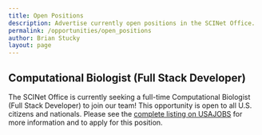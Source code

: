 ```yaml
---
title: Open Positions
description: Advertise currently open positions in the SCINet Office.
permalink: /opportunities/open_positions
author: Brian Stucky
layout: page
---
```


## Computational Biologist (Full Stack Developer)

The SCINet Office is currently seeking a full-time Computational Biologist (Full Stack Developer) to join our team!  This opportunity is open to all U.S. citizens and nationals. Please see the [complete listing on USAJOBS](https://www.usajobs.gov/getjob/viewdetails/620198700) for more information and to apply for this position.

